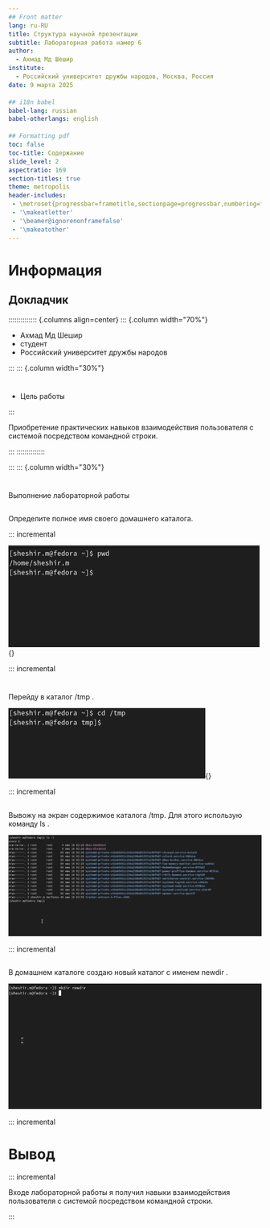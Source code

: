 ```yaml
---
## Front matter
lang: ru-RU
title: Структура научной презентации
subtitle: Лабораторная работа намер 6
author:
  - Ахмад Мд Шешир
institute:
  - Российский университет дружбы народов, Москва, Россия
date: 9 марта 2025

## i18n babel
babel-lang: russian
babel-otherlangs: english

## Formatting pdf
toc: false
toc-title: Содержание
slide_level: 2
aspectratio: 169
section-titles: true
theme: metropolis
header-includes:
 - \metroset{progressbar=frametitle,sectionpage=progressbar,numbering=fraction}
 - '\makeatletter'
 - '\beamer@ignorenonframefalse'
 - '\makeatother'
---
```


# Информация

## Докладчик

:::::::::::::: {.columns align=center}
::: {.column width="70%"}

  * Ахмад Мд Шешир
  * студент
  * Российский университет дружбы народов


:::
::: {.column width="30%"}

# 
-  Цель работы

:::

Приобретение практических навыков взаимодействия пользователя с системой посредством командной строки.

:::
::::::::::::::

:::
::: {.column width="30%"}

# 
Выполнение лабораторной работы

##
Определите полное имя своего домашнего каталога.

::: incremental

![имя  домашнего каталога](image/1.png){}

::: incremental

#
Перейду в каталог /tmp .

![Переход в каталог /tmp](image/2.png){}

::: incremental

##
Вывожу на экран содержимое каталога /tmp. Для этого использую команду ls
.

![вывод содержимого](image/3.png)

::: incremental

##

В домашнем каталоге создаю новый каталог с именем newdir
.

![вывод содержимого](image/6.png)

::: incremental


# Вывод

::: incremental

 Входе лабораторной работы я получил навыки взаимодействия пользователя с системой посредством командной строки.

 :::